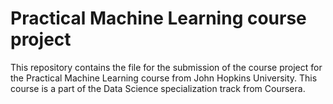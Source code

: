 # Practical Machine Learning course project

This repository contains the file for the submission of the course project for the Practical Machine Learning course from John Hopkins University.
This course is a part of the Data Science specialization track from Coursera.
